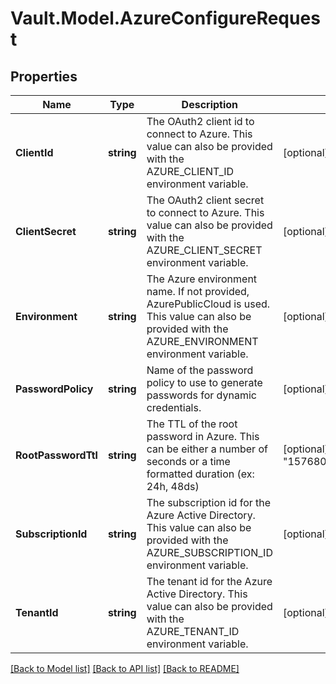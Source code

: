 # Vault.Model.AzureConfigureRequest

## Properties

Name | Type | Description | Notes
------------ | ------------- | ------------- | -------------
**ClientId** | **string** | The OAuth2 client id to connect to Azure. This value can also be provided with the AZURE_CLIENT_ID environment variable. | [optional] 
**ClientSecret** | **string** | The OAuth2 client secret to connect to Azure. This value can also be provided with the AZURE_CLIENT_SECRET environment variable. | [optional] 
**Environment** | **string** | The Azure environment name. If not provided, AzurePublicCloud is used. This value can also be provided with the AZURE_ENVIRONMENT environment variable. | [optional] 
**PasswordPolicy** | **string** | Name of the password policy to use to generate passwords for dynamic credentials. | [optional] 
**RootPasswordTtl** | **string** | The TTL of the root password in Azure. This can be either a number of seconds or a time formatted duration (ex: 24h, 48ds) | [optional] [default to "15768000000000000"]
**SubscriptionId** | **string** | The subscription id for the Azure Active Directory. This value can also be provided with the AZURE_SUBSCRIPTION_ID environment variable. | [optional] 
**TenantId** | **string** | The tenant id for the Azure Active Directory. This value can also be provided with the AZURE_TENANT_ID environment variable. | [optional] 

[[Back to Model list]](../README.md#documentation-for-models) [[Back to API list]](../README.md#documentation-for-api-endpoints) [[Back to README]](../README.md)

